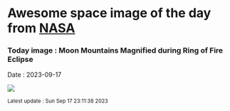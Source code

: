 
# Awesome space image of the day from [NASA](https://api.nasa.gov/)

### Today image : Moon Mountains Magnified during Ring of Fire Eclipse
Date : 2023-09-17

![](https://apod.nasa.gov/apod/image/2309/BeadMountains_Letian_960.jpg)

<small>Latest update : Sun Sep 17 23:11:38 2023</small>
        
